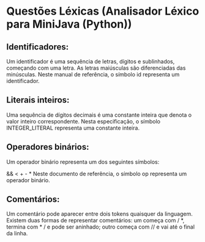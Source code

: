 # Questões Léxicas (Analisador Léxico para MiniJava (Python))

## Identificadores:
Um identificador é uma sequência de letras, dígitos e sublinhados, começando com uma letra. As letras maiúsculas são diferenciadas das minúsculas. Neste manual de referência, o símbolo id representa um identificador.

## Literais inteiros:
Uma sequência de dígitos decimais é uma constante inteira que denota o valor inteiro correspondente. Nesta especificação, o símbolo INTEGER_LITERAL representa uma constante inteira.

## Operadores binários:
Um operador binário representa um dos seguintes símbolos:

&&     <     +     -     *
Neste documento de referência, o símbolo op representa um operador binário.

## Comentários:
Um comentário pode aparecer entre dois tokens quaisquer da linguagem. Existem duas formas de representar comentários:
um começa com / *, termina com * / e pode ser aninhado;
outro começa com // e vai até o final da linha.
